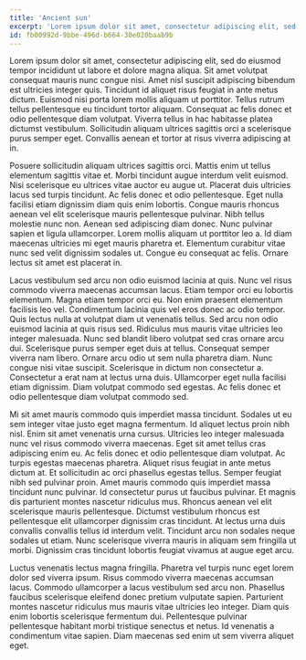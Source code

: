 ```yaml
---
title: 'Ancient sun'
excerpt: 'Lorem ipsum dolor sit amet, consectetur adipiscing elit, sed do eiusmod tempor incididunt ut labore et dolore magna aliqua.'
id: fb00992d-9bbe-496d-b664-30e020baab9b
---
```


Lorem ipsum dolor sit amet, consectetur adipiscing elit, sed do eiusmod tempor incididunt ut labore et dolore magna aliqua. Sit amet volutpat consequat mauris nunc congue nisi. Amet nisl suscipit adipiscing bibendum est ultricies integer quis. Tincidunt id aliquet risus feugiat in ante metus dictum. Euismod nisi porta lorem mollis aliquam ut porttitor. Tellus rutrum tellus pellentesque eu tincidunt tortor aliquam. Consequat ac felis donec et odio pellentesque diam volutpat. Viverra tellus in hac habitasse platea dictumst vestibulum. Sollicitudin aliquam ultrices sagittis orci a scelerisque purus semper eget. Convallis aenean et tortor at risus viverra adipiscing at in.

Posuere sollicitudin aliquam ultrices sagittis orci. Mattis enim ut tellus elementum sagittis vitae et. Morbi tincidunt augue interdum velit euismod. Nisi scelerisque eu ultrices vitae auctor eu augue ut. Placerat duis ultricies lacus sed turpis tincidunt. Ac felis donec et odio pellentesque. Eget nulla facilisi etiam dignissim diam quis enim lobortis. Congue mauris rhoncus aenean vel elit scelerisque mauris pellentesque pulvinar. Nibh tellus molestie nunc non. Aenean sed adipiscing diam donec. Nunc pulvinar sapien et ligula ullamcorper. Lorem mollis aliquam ut porttitor leo a. Id diam maecenas ultricies mi eget mauris pharetra et. Elementum curabitur vitae nunc sed velit dignissim sodales ut. Congue eu consequat ac felis. Ornare lectus sit amet est placerat in.

Lacus vestibulum sed arcu non odio euismod lacinia at quis. Nunc vel risus commodo viverra maecenas accumsan lacus. Etiam tempor orci eu lobortis elementum. Magna etiam tempor orci eu. Non enim praesent elementum facilisis leo vel. Condimentum lacinia quis vel eros donec ac odio tempor. Quis lectus nulla at volutpat diam ut venenatis tellus. Sed arcu non odio euismod lacinia at quis risus sed. Ridiculus mus mauris vitae ultricies leo integer malesuada. Nunc sed blandit libero volutpat sed cras ornare arcu dui. Scelerisque purus semper eget duis at tellus. Consequat semper viverra nam libero. Ornare arcu odio ut sem nulla pharetra diam. Nunc congue nisi vitae suscipit. Scelerisque in dictum non consectetur a. Consectetur a erat nam at lectus urna duis. Ullamcorper eget nulla facilisi etiam dignissim. Diam volutpat commodo sed egestas. Ac felis donec et odio pellentesque diam volutpat commodo sed.

Mi sit amet mauris commodo quis imperdiet massa tincidunt. Sodales ut eu sem integer vitae justo eget magna fermentum. Id aliquet lectus proin nibh nisl. Enim sit amet venenatis urna cursus. Ultricies leo integer malesuada nunc vel risus commodo viverra maecenas. Eget sit amet tellus cras adipiscing enim eu. Ac felis donec et odio pellentesque diam volutpat. Ac turpis egestas maecenas pharetra. Aliquet risus feugiat in ante metus dictum at. Et sollicitudin ac orci phasellus egestas tellus. Semper feugiat nibh sed pulvinar proin. Amet mauris commodo quis imperdiet massa tincidunt nunc pulvinar. Id consectetur purus ut faucibus pulvinar. Et magnis dis parturient montes nascetur ridiculus mus. Rhoncus aenean vel elit scelerisque mauris pellentesque. Dictumst vestibulum rhoncus est pellentesque elit ullamcorper dignissim cras tincidunt. At lectus urna duis convallis convallis tellus id interdum velit. Tincidunt arcu non sodales neque sodales ut etiam. Nunc scelerisque viverra mauris in aliquam sem fringilla ut morbi. Dignissim cras tincidunt lobortis feugiat vivamus at augue eget arcu.

Luctus venenatis lectus magna fringilla. Pharetra vel turpis nunc eget lorem dolor sed viverra ipsum. Risus commodo viverra maecenas accumsan lacus. Commodo ullamcorper a lacus vestibulum sed arcu non. Phasellus faucibus scelerisque eleifend donec pretium vulputate sapien. Parturient montes nascetur ridiculus mus mauris vitae ultricies leo integer. Diam quis enim lobortis scelerisque fermentum dui. Pellentesque pulvinar pellentesque habitant morbi tristique senectus et netus. Id venenatis a condimentum vitae sapien. Diam maecenas sed enim ut sem viverra aliquet eget.
      